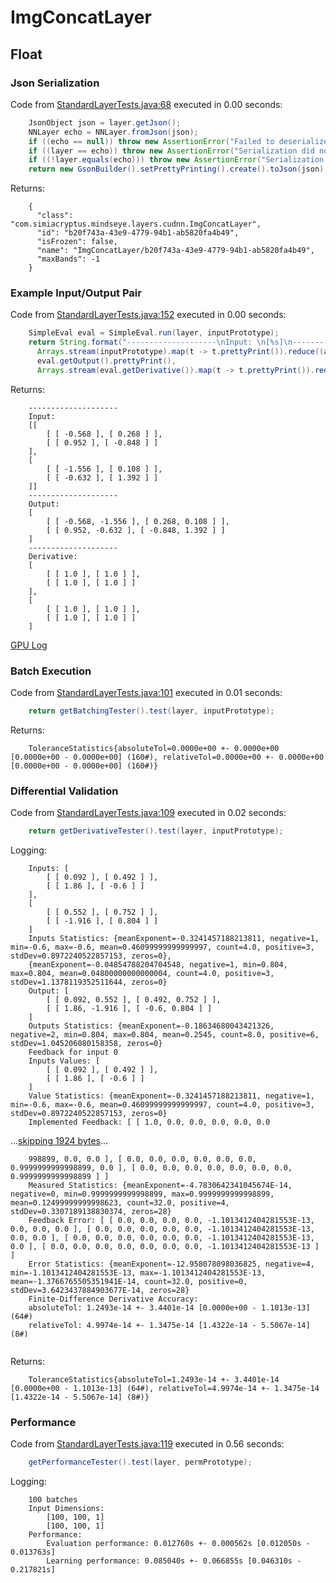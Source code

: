 # ImgConcatLayer
## Float
### Json Serialization
Code from [StandardLayerTests.java:68](../../../../../../../../src/main/java/com/simiacryptus/mindseye/test/StandardLayerTests.java#L68) executed in 0.00 seconds: 
```java
    JsonObject json = layer.getJson();
    NNLayer echo = NNLayer.fromJson(json);
    if ((echo == null)) throw new AssertionError("Failed to deserialize");
    if ((layer == echo)) throw new AssertionError("Serialization did not copy");
    if ((!layer.equals(echo))) throw new AssertionError("Serialization not equal");
    return new GsonBuilder().setPrettyPrinting().create().toJson(json);
```

Returns: 

```
    {
      "class": "com.simiacryptus.mindseye.layers.cudnn.ImgConcatLayer",
      "id": "b20f743a-43e9-4779-94b1-ab5820fa4b49",
      "isFrozen": false,
      "name": "ImgConcatLayer/b20f743a-43e9-4779-94b1-ab5820fa4b49",
      "maxBands": -1
    }
```



### Example Input/Output Pair
Code from [StandardLayerTests.java:152](../../../../../../../../src/main/java/com/simiacryptus/mindseye/test/StandardLayerTests.java#L152) executed in 0.00 seconds: 
```java
    SimpleEval eval = SimpleEval.run(layer, inputPrototype);
    return String.format("--------------------\nInput: \n[%s]\n--------------------\nOutput: \n%s\n--------------------\nDerivative: \n%s",
      Arrays.stream(inputPrototype).map(t -> t.prettyPrint()).reduce((a, b) -> a + ",\n" + b).get(),
      eval.getOutput().prettyPrint(),
      Arrays.stream(eval.getDerivative()).map(t -> t.prettyPrint()).reduce((a, b) -> a + ",\n" + b).get());
```

Returns: 

```
    --------------------
    Input: 
    [[
    	[ [ -0.568 ], [ 0.268 ] ],
    	[ [ 0.952 ], [ -0.848 ] ]
    ],
    [
    	[ [ -1.556 ], [ 0.108 ] ],
    	[ [ -0.632 ], [ 1.392 ] ]
    ]]
    --------------------
    Output: 
    [
    	[ [ -0.568, -1.556 ], [ 0.268, 0.108 ] ],
    	[ [ 0.952, -0.632 ], [ -0.848, 1.392 ] ]
    ]
    --------------------
    Derivative: 
    [
    	[ [ 1.0 ], [ 1.0 ] ],
    	[ [ 1.0 ], [ 1.0 ] ]
    ],
    [
    	[ [ 1.0 ], [ 1.0 ] ],
    	[ [ 1.0 ], [ 1.0 ] ]
    ]
```



[GPU Log](etc/cuda.log)

### Batch Execution
Code from [StandardLayerTests.java:101](../../../../../../../../src/main/java/com/simiacryptus/mindseye/test/StandardLayerTests.java#L101) executed in 0.01 seconds: 
```java
    return getBatchingTester().test(layer, inputPrototype);
```

Returns: 

```
    ToleranceStatistics{absoluteTol=0.0000e+00 +- 0.0000e+00 [0.0000e+00 - 0.0000e+00] (160#), relativeTol=0.0000e+00 +- 0.0000e+00 [0.0000e+00 - 0.0000e+00] (160#)}
```



### Differential Validation
Code from [StandardLayerTests.java:109](../../../../../../../../src/main/java/com/simiacryptus/mindseye/test/StandardLayerTests.java#L109) executed in 0.02 seconds: 
```java
    return getDerivativeTester().test(layer, inputPrototype);
```
Logging: 
```
    Inputs: [
    	[ [ 0.092 ], [ 0.492 ] ],
    	[ [ 1.86 ], [ -0.6 ] ]
    ],
    [
    	[ [ 0.552 ], [ 0.752 ] ],
    	[ [ -1.916 ], [ 0.804 ] ]
    ]
    Inputs Statistics: {meanExponent=-0.3241457188213811, negative=1, min=-0.6, max=-0.6, mean=0.46099999999999997, count=4.0, positive=3, stdDev=0.8972240522857153, zeros=0},
    {meanExponent=-0.04854788204704548, negative=1, min=0.804, max=0.804, mean=0.04800000000000004, count=4.0, positive=3, stdDev=1.1378119352511644, zeros=0}
    Output: [
    	[ [ 0.092, 0.552 ], [ 0.492, 0.752 ] ],
    	[ [ 1.86, -1.916 ], [ -0.6, 0.804 ] ]
    ]
    Outputs Statistics: {meanExponent=-0.18634680043421326, negative=2, min=0.804, max=0.804, mean=0.2545, count=8.0, positive=6, stdDev=1.045206080158358, zeros=0}
    Feedback for input 0
    Inputs Values: [
    	[ [ 0.092 ], [ 0.492 ] ],
    	[ [ 1.86 ], [ -0.6 ] ]
    ]
    Value Statistics: {meanExponent=-0.3241457188213811, negative=1, min=-0.6, max=-0.6, mean=0.46099999999999997, count=4.0, positive=3, stdDev=0.8972240522857153, zeros=0}
    Implemented Feedback: [ [ 1.0, 0.0, 0.0, 0.0, 0.0, 0.0
```
...[skipping 1924 bytes](etc/73.txt)...
```
    998899, 0.0, 0.0 ], [ 0.0, 0.0, 0.0, 0.0, 0.0, 0.0, 0.9999999999998899, 0.0 ], [ 0.0, 0.0, 0.0, 0.0, 0.0, 0.0, 0.0, 0.9999999999998899 ] ]
    Measured Statistics: {meanExponent=-4.7830642341045674E-14, negative=0, min=0.9999999999998899, max=0.9999999999998899, mean=0.12499999999998623, count=32.0, positive=4, stdDev=0.3307189138830374, zeros=28}
    Feedback Error: [ [ 0.0, 0.0, 0.0, 0.0, -1.1013412404281553E-13, 0.0, 0.0, 0.0 ], [ 0.0, 0.0, 0.0, 0.0, 0.0, -1.1013412404281553E-13, 0.0, 0.0 ], [ 0.0, 0.0, 0.0, 0.0, 0.0, 0.0, -1.1013412404281553E-13, 0.0 ], [ 0.0, 0.0, 0.0, 0.0, 0.0, 0.0, 0.0, -1.1013412404281553E-13 ] ]
    Error Statistics: {meanExponent=-12.958078098036825, negative=4, min=-1.1013412404281553E-13, max=-1.1013412404281553E-13, mean=-1.3766765505351941E-14, count=32.0, positive=0, stdDev=3.6423437884903677E-14, zeros=28}
    Finite-Difference Derivative Accuracy:
    absoluteTol: 1.2493e-14 +- 3.4401e-14 [0.0000e+00 - 1.1013e-13] (64#)
    relativeTol: 4.9974e-14 +- 1.3475e-14 [1.4322e-14 - 5.5067e-14] (8#)
    
```

Returns: 

```
    ToleranceStatistics{absoluteTol=1.2493e-14 +- 3.4401e-14 [0.0000e+00 - 1.1013e-13] (64#), relativeTol=4.9974e-14 +- 1.3475e-14 [1.4322e-14 - 5.5067e-14] (8#)}
```



### Performance
Code from [StandardLayerTests.java:119](../../../../../../../../src/main/java/com/simiacryptus/mindseye/test/StandardLayerTests.java#L119) executed in 0.56 seconds: 
```java
    getPerformanceTester().test(layer, permPrototype);
```
Logging: 
```
    100 batches
    Input Dimensions:
    	[100, 100, 1]
    	[100, 100, 1]
    Performance:
    	Evaluation performance: 0.012760s +- 0.000562s [0.012050s - 0.013763s]
    	Learning performance: 0.085040s +- 0.066855s [0.046310s - 0.217821s]
    
```

